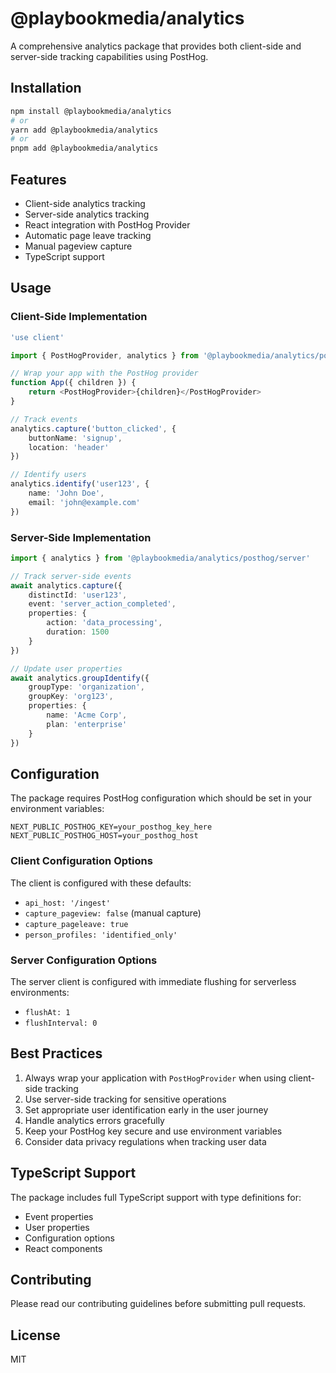 # @playbookmedia/analytics

A comprehensive analytics package that provides both client-side and server-side tracking capabilities using PostHog.

## Installation

```bash
npm install @playbookmedia/analytics
# or
yarn add @playbookmedia/analytics
# or
pnpm add @playbookmedia/analytics
```

## Features

-   Client-side analytics tracking
-   Server-side analytics tracking
-   React integration with PostHog Provider
-   Automatic page leave tracking
-   Manual pageview capture
-   TypeScript support

## Usage

### Client-Side Implementation

```typescript
'use client'

import { PostHogProvider, analytics } from '@playbookmedia/analytics/posthog/client'

// Wrap your app with the PostHog provider
function App({ children }) {
    return <PostHogProvider>{children}</PostHogProvider>
}

// Track events
analytics.capture('button_clicked', {
    buttonName: 'signup',
    location: 'header'
})

// Identify users
analytics.identify('user123', {
    name: 'John Doe',
    email: 'john@example.com'
})
```

### Server-Side Implementation

```typescript
import { analytics } from '@playbookmedia/analytics/posthog/server'

// Track server-side events
await analytics.capture({
    distinctId: 'user123',
    event: 'server_action_completed',
    properties: {
        action: 'data_processing',
        duration: 1500
    }
})

// Update user properties
await analytics.groupIdentify({
    groupType: 'organization',
    groupKey: 'org123',
    properties: {
        name: 'Acme Corp',
        plan: 'enterprise'
    }
})
```

## Configuration

The package requires PostHog configuration which should be set in your environment variables:

```env
NEXT_PUBLIC_POSTHOG_KEY=your_posthog_key_here
NEXT_PUBLIC_POSTHOG_HOST=your_posthog_host
```

### Client Configuration Options

The client is configured with these defaults:

-   `api_host: '/ingest'`
-   `capture_pageview: false` (manual capture)
-   `capture_pageleave: true`
-   `person_profiles: 'identified_only'`

### Server Configuration Options

The server client is configured with immediate flushing for serverless environments:

-   `flushAt: 1`
-   `flushInterval: 0`

## Best Practices

1. Always wrap your application with `PostHogProvider` when using client-side tracking
2. Use server-side tracking for sensitive operations
3. Set appropriate user identification early in the user journey
4. Handle analytics errors gracefully
5. Keep your PostHog key secure and use environment variables
6. Consider data privacy regulations when tracking user data

## TypeScript Support

The package includes full TypeScript support with type definitions for:

-   Event properties
-   User properties
-   Configuration options
-   React components

## Contributing

Please read our contributing guidelines before submitting pull requests.

## License

MIT
